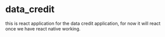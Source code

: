 # data_credit
this is react application for the data credit application, for now it will react once we have react native working.
